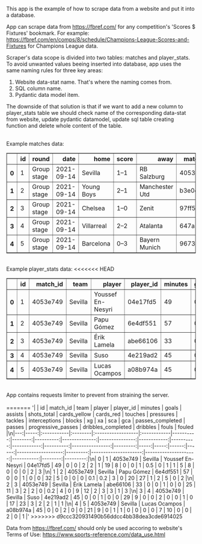 This app is the example of how to scrape data from a website and put it into a database.

App can scrape data from https://fbref.com/ for any competition's 'Scores $ Fixtures' bookmark. For example:
https://fbref.com/en/comps/8/schedule/Champions-League-Scores-and-Fixtures for Champions League data. 

Scraper's data scope is divided into two tables: matches and player_stats. To avoid unwanted values beeing inserted into database, app uses the same naming rules for three key areas:

1. Website data-stat name. That's where the naming comes from.
2. SQL column name.
3. Pydantic data model item.
   
The downside of that solution is that if we want to add a new column to player_stats table we should check name of the corresponding data-stat from website, update pydantic datamodel, update sql table creating function and delete whole content of the table. 

<br>
Example matches data:

<table border="1" class="dataframe">  <thead>    <tr style="text-align: right;">      <th></th>      <th>id</th>      <th>round</th>      <th>date</th>      <th>home</th>      <th>score</th>      <th>away</th>      <th>match_id</th>      <th>season</th>      <th>competition</th>    </tr>  </thead>  <tbody>    <tr>      <th>0</th>      <td>1</td>      <td>Group stage</td>      <td>2021-09-14</td>      <td>Sevilla</td>      <td>1–1</td>      <td>RB Salzburg</td>      <td>4053e749</td>      <td>2021-2022</td>      <td>Champions League</td>    </tr>    <tr>      <th>1</th>      <td>2</td>      <td>Group stage</td>      <td>2021-09-14</td>      <td>Young Boys</td>      <td>2–1</td>      <td>Manchester Utd</td>      <td>b3e0c6ca</td>      <td>2021-2022</td>      <td>Champions League</td>    </tr>    <tr>      <th>2</th>      <td>3</td>      <td>Group stage</td>      <td>2021-09-14</td>      <td>Chelsea</td>      <td>1–0</td>      <td>Zenit</td>      <td>97ff5d03</td>      <td>2021-2022</td>      <td>Champions League</td>    </tr>    <tr>      <th>3</th>      <td>4</td>      <td>Group stage</td>      <td>2021-09-14</td>      <td>Villarreal</td>      <td>2–2</td>      <td>Atalanta</td>      <td>647a3ef3</td>      <td>2021-2022</td>      <td>Champions League</td>    </tr>    <tr>      <th>4</th>      <td>5</td>      <td>Group stage</td>      <td>2021-09-14</td>      <td>Barcelona</td>      <td>0–3</td>      <td>Bayern Munich</td>      <td>9673a872</td>      <td>2021-2022</td>      <td>Champions League</td>    </tr>  </tbody></table>

<br>
Example player_stats data:
<<<<<<< HEAD

<table border="1" class="dataframe"> <thead>    <tr style="text-align: right;">      <th></th>      <th>id</th>      <th>match_id</th>      <th>team</th>      <th>player</th>      <th>player_id</th>      <th>minutes</th>      <th>goals</th>      <th>assists</th>      <th>shots_total</th>      <th>cards_yellow</th>      <th>cards_red</th>      <th>touches</th>      <th>pressures</th>      <th>tackles</th>      <th>interceptions</th>      <th>blocks</th>      <th>xg</th>      <th>xa</th>      <th>sca</th>      <th>gca</th>      <th>passes_completed</th>      <th>passes</th>      <th>progressive_passes</th>      <th>dribbles_completed</th>      <th>dribbles</th>      <th>fouls</th>      <th>fouled</th>    </tr>  </thead>  <tbody>    <tr>      <th>0</th>      <td>1</td>      <td>4053e749</td>      <td>Sevilla</td>      <td>Youssef En-Nesyri</td>      <td>04e17fd5</td>      <td>49</td>      <td>0</td>      <td>0</td>      <td>2</td>      <td>2</td>      <td>1</td>      <td>19</td>      <td>8</td>      <td>0</td>      <td>0</td>      <td>1</td>      <td>0.5</td>      <td>0.0</td>      <td>1</td>      <td>1</td>      <td>5</td>      <td>8</td>      <td>0</td>      <td>0</td>      <td>0</td>      <td>2</td>      <td>3</td>    </tr>    <tr>      <th>1</th>      <td>2</td>      <td>4053e749</td>      <td>Sevilla</td>      <td>Papu Gómez</td>      <td>6e4df551</td>      <td>57</td>      <td>0</td>      <td>0</td>      <td>1</td>      <td>0</td>      <td>0</td>      <td>32</td>      <td>5</td>      <td>0</td>      <td>0</td>      <td>0</td>      <td>0.1</td>      <td>0.2</td>      <td>3</td>      <td>0</td>      <td>20</td>      <td>27</td>      <td>1</td>      <td>2</td>      <td>5</td>      <td>0</td>      <td>2</td>    </tr>    <tr>      <th>2</th>      <td>3</td>      <td>4053e749</td>      <td>Sevilla</td>      <td>Érik Lamela</td>      <td>abe66106</td>      <td>33</td>      <td>0</td>      <td>0</td>      <td>1</td>      <td>0</td>      <td>0</td>      <td>25</td>      <td>11</td>      <td>3</td>      <td>2</td>      <td>2</td>      <td>0.0</td>      <td>0.2</td>      <td>4</td>      <td>0</td>      <td>9</td>      <td>12</td>      <td>2</td>      <td>3</td>      <td>3</td>      <td>1</td>      <td>3</td>    </tr>    <tr>      <th>3</th>      <td>4</td>      <td>4053e749</td>      <td>Sevilla</td>      <td>Suso</td>      <td>4e219ad2</td>      <td>45</td>      <td>0</td>      <td>0</td>      <td>1</td>      <td>0</td>      <td>0</td>      <td>29</td>      <td>9</td>      <td>0</td>      <td>0</td>      <td>2</td>      <td>0.0</td>      <td>0.0</td>      <td>1</td>      <td>0</td>      <td>17</td>      <td>23</td>      <td>3</td>      <td>2</td>      <td>2</td>      <td>1</td>      <td>1</td>    </tr>    <tr>      <th>4</th>      <td>5</td>      <td>4053e749</td>      <td>Sevilla</td>      <td>Lucas Ocampos</td>      <td>a08b974a</td>      <td>45</td>      <td>0</td>      <td>0</td>      <td>2</td>      <td>0</td>      <td>0</td>      <td>21</td>      <td>9</td>      <td>0</td>      <td>1</td>      <td>1</td>      <td>0.0</td>      <td>0.0</td>      <td>0</td>      <td>0</td>      <td>7</td>      <td>10</td>      <td>0</td>      <td>0</td>      <td>2</td>      <td>0</td>      <td>1</td>    </tr>  </tbody></table>

<br>
App contains requests limiter to prevent from straining the server.
<br>
<br>
=======
'|    |   id | match_id   | team    | player            | player_id   |   minutes |   goals |   assists |   shots_total |   cards_yellow |   cards_red |   touches |   pressures |   tackles |   interceptions |   blocks |   xg |   xa |   sca |   gca |   passes_completed |   passes |   progressive_passes |   dribbles_completed |   dribbles |   fouls |   fouled |\n|---:|-----:|:-----------|:--------|:------------------|:------------|----------:|--------:|----------:|--------------:|---------------:|------------:|----------:|------------:|----------:|----------------:|---------:|-----:|-----:|------:|------:|-------------------:|---------:|---------------------:|---------------------:|-----------:|--------:|---------:|\n|  0 |    1 | 4053e749   | Sevilla | Youssef En-Nesyri | 04e17fd5    |        49 |       0 |         0 |             2 |              2 |           1 |        19 |           8 |         0 |               0 |        1 |  0.5 |  0   |     1 |     1 |                  5 |        8 |                    0 |                    0 |          0 |       2 |        3 |\n|  1 |    2 | 4053e749   | Sevilla | Papu Gómez        | 6e4df551    |        57 |       0 |         0 |             1 |              0 |           0 |        32 |           5 |         0 |               0 |        0 |  0.1 |  0.2 |     3 |     0 |                 20 |       27 |                    1 |                    2 |          5 |       0 |        2 |\n|  2 |    3 | 4053e749   | Sevilla | Érik Lamela       | abe66106    |        33 |       0 |         0 |             1 |              0 |           0 |        25 |          11 |         3 |               2 |        2 |  0   |  0.2 |     4 |     0 |                  9 |       12 |                    2 |                    3 |          3 |       1 |        3 |\n|  3 |    4 | 4053e749   | Sevilla | Suso              | 4e219ad2    |        45 |       0 |         0 |             1 |              0 |           0 |        29 |           9 |         0 |               0 |        2 |  0   |  0   |     1 |     0 |                 17 |       23 |                    3 |                    2 |          2 |       1 |        1 |\n|  4 |    5 | 4053e749   | Sevilla | Lucas Ocampos     | a08b974a    |        45 |       0 |         0 |             2 |              0 |           0 |        21 |           9 |         0 |               1 |        1 |  0   |  0   |     0 |     0 |                  7 |       10 |                    0 |                    0 |          2 |       0 |        1 |'
>>>>>>> d9ccc320931490b56ddcc4bb38dea3cde6914025

Data from https://fbref.com/ should only be used accoring to website's Terms of Use: https://www.sports-reference.com/data_use.html
